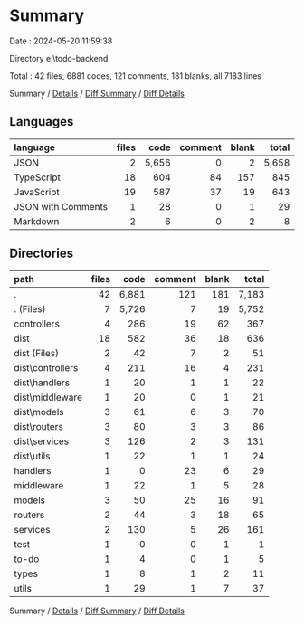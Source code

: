# Summary

Date : 2024-05-20 11:59:38

Directory e:\\todo-backend

Total : 42 files,  6881 codes, 121 comments, 181 blanks, all 7183 lines

Summary / [Details](details.md) / [Diff Summary](diff.md) / [Diff Details](diff-details.md)

## Languages
| language | files | code | comment | blank | total |
| :--- | ---: | ---: | ---: | ---: | ---: |
| JSON | 2 | 5,656 | 0 | 2 | 5,658 |
| TypeScript | 18 | 604 | 84 | 157 | 845 |
| JavaScript | 19 | 587 | 37 | 19 | 643 |
| JSON with Comments | 1 | 28 | 0 | 1 | 29 |
| Markdown | 2 | 6 | 0 | 2 | 8 |

## Directories
| path | files | code | comment | blank | total |
| :--- | ---: | ---: | ---: | ---: | ---: |
| . | 42 | 6,881 | 121 | 181 | 7,183 |
| . (Files) | 7 | 5,726 | 7 | 19 | 5,752 |
| controllers | 4 | 286 | 19 | 62 | 367 |
| dist | 18 | 582 | 36 | 18 | 636 |
| dist (Files) | 2 | 42 | 7 | 2 | 51 |
| dist\\controllers | 4 | 211 | 16 | 4 | 231 |
| dist\\handlers | 1 | 20 | 1 | 1 | 22 |
| dist\\middleware | 1 | 20 | 0 | 1 | 21 |
| dist\\models | 3 | 61 | 6 | 3 | 70 |
| dist\\routers | 3 | 80 | 3 | 3 | 86 |
| dist\\services | 3 | 126 | 2 | 3 | 131 |
| dist\\utils | 1 | 22 | 1 | 1 | 24 |
| handlers | 1 | 0 | 23 | 6 | 29 |
| middleware | 1 | 22 | 1 | 5 | 28 |
| models | 3 | 50 | 25 | 16 | 91 |
| routers | 2 | 44 | 3 | 18 | 65 |
| services | 2 | 130 | 5 | 26 | 161 |
| test | 1 | 0 | 0 | 1 | 1 |
| to-do | 1 | 4 | 0 | 1 | 5 |
| types | 1 | 8 | 1 | 2 | 11 |
| utils | 1 | 29 | 1 | 7 | 37 |

Summary / [Details](details.md) / [Diff Summary](diff.md) / [Diff Details](diff-details.md)